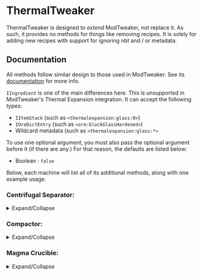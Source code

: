 # ThermalTweaker

ThermalTweaker is designed to *extend* ModTweaker, not replace it.
As such, it provides no methods for things like removing recipes. It is solely for adding new recipes with support for ignoring nbt and / or metadata.


## Documentation

All methods follow similar design to those used in ModTweaker. See its [documentation](https://docs.blamejared.com/1.12/en/Mods/Modtweaker/Modtweaker) for more info.

`IIngredient` is one of the main differences here. This is unsupported in ModTweaker's Thermal Expansion integration. It can accept the following types:
- `IItemStack` (such as `<thermalexpansion:glass:0>`)
- `IOreDictEntry` (such as `<ore:blockGlassHardened>`)
- Wildcard metadata (such as `<thermalexpansion:glass:*>`

To use one optional argument, you must also pass the optional argument before it (if there are any.) For that reason, the defaults are listed below:
- Boolean : `false`

Below, each machine will list all of its additional methods, along with one example usage.


### Centrifugal Separator:

<details>
  <summary>Expand/Collapse</summary>

```addRecipe(WeightedItemStack[] outputs, IIngredient input, ILiquidStack fluid, int energy, @Optional boolean ignoreNbt, @Optional boolean ignoreMeta)```

This adds a recipe, optionally ignoring nbt. The fluid is an output.

`mods.thermaltweaker.Centrifuge.addRecipe([(<minecraft:diamond> * 5) % 10, <minecraft:redstone> % 50], <minecraft:diamond_pickaxe>, <liquid:lava>, 2000, true, true);`
  

</details>


### Compactor:

<details>
  <summary>Expand/Collapse</summary>

```addRecipe(IItemStack output, IIngredient input, int energy, @Optional boolean ignoreNbt, @Optional boolean ignoreMeta)```

This adds a recipe, using the `ALL` mode. **WARNING : THIS MODE IS NOT USED BY EITHER THE COMPACTOR OR THE JEI PLUGIN!** It is supported purely for parity with ModTweaker.

`mods.thermaltweaker.Compactor.addRecipe(<minecraft:sand>, <ore:blockGlassHardened>, 1500);`

---

```addCoinRecipe(IItemStack output, IIngredient input, int energy, @Optional boolean ignoreNbt, @Optional boolean ignoreMeta```

This adds a recipe, using the `COIN` mode. This mode requires the Numismatic Press Augment.

`mods.thermaltweaker.Compactor.addCoinRecipe(<minecraft:diamond>, <minecraft:diamond_pickaxe>, 1500, true, true);`
  
---

```addPlateRecipe(IItemStack output, IIngredient input, int energy, @Optional boolean ignoreNbt, @Optional boolean ignoreMeta```

This adds a recipe, using the `PLATE` mode. This mode does not require an augment.

`mods.thermaltweaker.Compactor.addPlateRecipe(<minecraft:diamond>, <minecraft:golden_pickaxe>, 1500, true, true);`
  
---

```addGearRecipe(IItemStack output, IIngredient input, int energy, @Optional boolean ignoreNbt, @Optional boolean ignoreMeta```

This adds a recipe, using the `GEAR` mode. This mode requires the Gearworking Die Augment.

`mods.thermaltweaker.Compactor.addGearRecipe(<minecraft:diamond>, <minecraft:stone_pickaxe>, 1500, true, true);`
  

</details>


### Magma Crucible:

<details>
  <summary>Expand/Collapse</summary>

```addRecipe(ILiquidStack output, IIngredient input, int energy, @Optional boolean ignoreNbt, @Optional boolean ignoreMeta)```

This adds a recipe to the Magma Crucible. If the fluid output is Lava, it'll also be supported by a crucible using the Pyroconvective Loop augment.

`mods.thermaltweaker.Crucible.addRecipe(<liquid:lava>, <minecraft:stone_pickaxe>, 1500, true, true);`
  

</details>
